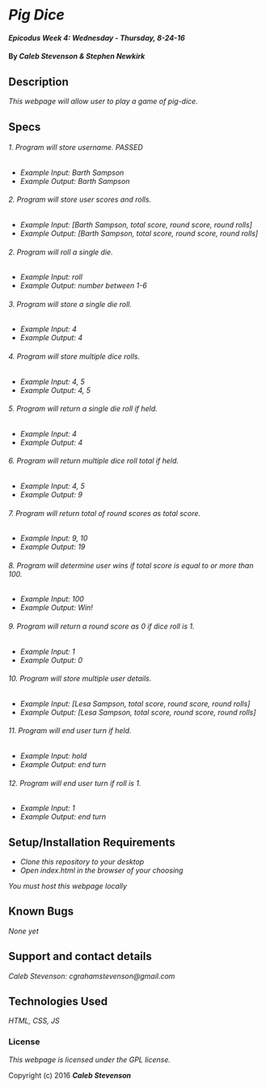 # _Pig Dice_

#### _Epicodus Week 4: Wednesday - Thursday, 8-24-16_

#### By _**Caleb Stevenson &amp; Stephen Newkirk**_

## Description

_This webpage will allow user to play a game of pig-dice._

## Specs

###### 1. Program will store username. PASSED 
* _Example Input: Barth Sampson_
* _Example Output: Barth Sampson_

###### 2. Program will store user scores and rolls.
* _Example Input: [Barth Sampson, total score, round score, round rolls]_
* _Example Output: [Barth Sampson, total score, round score, round rolls]_

###### 2. Program will roll a single die.
* _Example Input: roll_
* _Example Output: number between 1-6_

###### 3. Program will store a single die roll.
* _Example Input: 4_
* _Example Output: 4_

###### 4. Program will store multiple dice rolls.
* _Example Input: 4, 5_
* _Example Output: 4, 5_

###### 5. Program will return a single die roll if held.
* _Example Input: 4_
* _Example Output: 4_

###### 6. Program will return multiple dice roll total if held.
* _Example Input: 4, 5_
* _Example Output: 9_

###### 7. Program will return total of round scores as total score.
* _Example Input: 9, 10_
* _Example Output: 19_

###### 8. Program will determine user wins if total score is equal to or more than 100.
* _Example Input: 100_
* _Example Output: Win!_

###### 9. Program will return a round score as 0 if dice roll is 1.
* _Example Input: 1_
* _Example Output: 0_

###### 10. Program will store multiple user details.
* _Example Input: [Lesa Sampson, total score, round score, round rolls]_
* _Example Output: [Lesa Sampson, total score, round score, round rolls]_

###### 11. Program will end user turn if held.
* _Example Input: hold_
* _Example Output: end turn_

###### 12. Program will end user turn if roll is 1.
* _Example Input: 1_
* _Example Output: end turn_

## Setup/Installation Requirements

* _Clone this repository to your desktop_
* _Open index.html in the browser of your choosing_

_You must host this webpage locally_

## Known Bugs

_None yet_

## Support and contact details

_Caleb Stevenson: cgrahamstevenson@gmail.com_

## Technologies Used

_HTML,
CSS,
JS_

### License

*This webpage is licensed under the GPL license.*

Copyright (c) 2016 **_Caleb Stevenson_**

